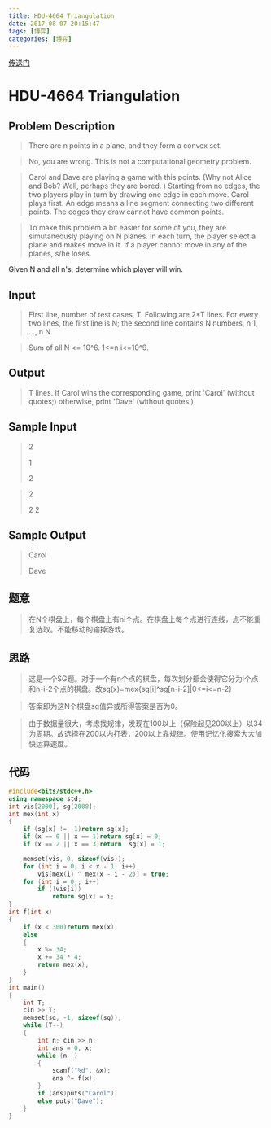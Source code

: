 ```yaml
---
title: HDU-4664	Triangulation
date: 2017-08-07 20:15:47
tags: [博弈]
categories: [博弈]
---
```

[传送门](http://acm.hdu.edu.cn/showproblem.php?pid=4664)

<!-- more -->

# HDU-4664 Triangulation



## Problem Description

>There are n points in a plane, and they form a convex set. 


> No, you are wrong. This is not a computational geometry problem. 


> Carol and Dave are playing a game with this points. (Why not Alice and Bob? Well, perhaps they are bored. ) Starting from no edges, the two players play in turn by drawing one edge in each move. Carol plays first. An edge means a line segment connecting two different points. The edges they draw cannot have common points. 


> To make this problem a bit easier for some of you, they are simutaneously playing on N planes. In each turn, the player select a plane and makes move in it. If a player cannot move in any of the planes, s/he loses. 
> 
Given N and all n's, determine which player will win. 


## Input

>First line, number of test cases, T. 
Following are 2*T lines. For every two lines, the first line is N; the second line contains N numbers, n 1, ..., n N. 

>Sum of all N <= 10^6. 
1<=n i<=10^9.

## Output

>T lines. If Carol wins the corresponding game, print 'Carol' (without quotes;) otherwise, print 'Dave' (without quotes.)


## Sample Input

>2
>
>1
>
>2

>2
>
>2 2


## Sample Output


> Carol
> 
> Dave


## 题意

>在N个棋盘上，每个棋盘上有ni个点。在棋盘上每个点进行连线，点不能重复选取。不能移动的输掉游戏。


## 思路

>这是一个SG题。对于一个有n个点的棋盘，每次划分都会使得它分为i个点和n-i-2个点的棋盘。故sg(x)=mex{sg[i]^sg[n-i-2]|0<=i<=n-2}

>答案即为这N个棋盘sg值异或所得答案是否为0。

>由于数据量很大，考虑找规律，发现在100以上（保险起见200以上）以34为周期。故选择在200以内打表，200以上靠规律。使用记忆化搜索大大加快运算速度。


## 代码

```cpp
#include<bits/stdc++.h>
using namespace std;
int vis[2000], sg[2000];
int mex(int x)
{
	if (sg[x] != -1)return sg[x];
	if (x == 0 || x == 1)return sg[x] = 0;
	if (x == 2 || x == 3)return  sg[x] = 1;

	memset(vis, 0, sizeof(vis));
	for (int i = 0; i < x - 1; i++)
		vis[mex(i) ^ mex(x - i - 2)] = true;
	for (int i = 0;; i++)
		if (!vis[i])
			return sg[x] = i;
}
int f(int x)
{
	if (x < 300)return mex(x);
	else
	{
		x %= 34;
		x += 34 * 4;
		return mex(x);
	}
}
int main()
{
	int T;
	cin >> T;
	memset(sg, -1, sizeof(sg));
	while (T--)
	{
		int n; cin >> n;
		int ans = 0, x;
		while (n--)
		{
			scanf("%d", &x);
			ans ^= f(x);
		}
		if (ans)puts("Carol");
		else puts("Dave");
	}
}
```
